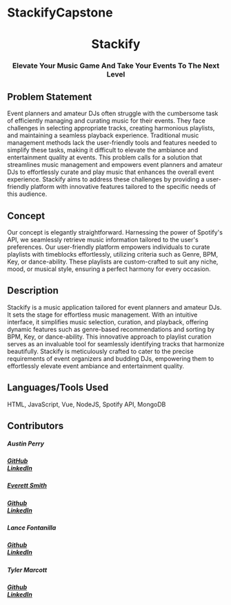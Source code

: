 # StackifyCapstone

<h1 align="center">Stackify</h1>
<h3 align="center">Elevate Your Music Game And Take Your Events To The Next Level</h3>

<div>
  <h2>Problem Statement</h2>
  <p>Event planners and amateur DJs often struggle with the cumbersome task of efficiently managing and curating music for their events. They face challenges in selecting appropriate tracks, creating harmonious playlists, and maintaining a seamless playback experience. Traditional music management methods lack the user-friendly tools and features needed to simplify these tasks, making it difficult to elevate the ambiance and entertainment quality at events. This problem calls for a solution that streamlines music management and empowers event planners and amateur DJs to effortlessly curate and play music that enhances the overall event experience. Stackify aims to address these challenges by providing a user-friendly platform with innovative features tailored to the specific needs of this audience.
</p>
</div>

<div>
  <h2>Concept</h2>
<p>Our concept is elegantly straightforward. Harnessing the power of Spotify's API, we seamlessly retrieve music information tailored to the user's preferences. Our user-friendly platform empowers individuals to curate playlists with timeblocks effortlessly, utilizing criteria such as Genre, BPM, Key, or dance-ability. These playlists are custom-crafted to suit any niche, mood, or musical style, ensuring a perfect harmony for every occasion.
</p>
</div>

<div>
  <h2>Description</h2>
  <p>Stackify is a music application tailored for event planners and amateur DJs. It sets the stage for effortless music management. With an intuitive interface, it simplifies music selection, curation, and playback, offering dynamic features such as genre-based recommendations and sorting by BPM, Key, or dance-ability. This innovative approach to playlist curation serves as an invaluable tool for seamlessly identifying tracks that harmonize beautifully. Stackify is meticulously crafted to cater to the precise requirements of event organizers and budding DJs, empowering them to effortlessly elevate event ambiance and entertainment quality.
</p>
</div>

<div>
  <h2>Languages/Tools Used</h2>
  <p>HTML, JavaScript, Vue, NodeJS, Spotify API, MongoDB</p>
</div>

<div>
  <h2>Contributors</h2>
    <h5>Austin Perry</h5>
    <h5><a class="links" href="https://github.com/AustinPerry22">GitHub</a><br>
    <a href="https://www.linkedin.com/in/austin-perry22/">LinkedIn
    </h5>        
    <h5>Everett Smith</h5>
    <h5><a href="https://github.com/everettsmith928">Github</a><br> 
    <a href="https://www.linkedin.com/in/everett-smith-811b57132/">LinkedIn</a>
    </h5>
    <h5 class="text-pink mt-2">Lance Fontanilla</h5>
    <h5><a class="links" href="https://github.com/LanceFontanilla">Github</a><br> 
    <a class="links" href="https://www.linkedin.com/in/lancefontanilla/">LinkedIn</a> 
    </h5>
    <h5 class="text-pink mt-2">Tyler Marcott</h5>
    <h5><a class="links" href="https://github.com/tylermarcott">Github</a><br> 
    <a class="links" href="https://www.linkedin.com/in/tyler-marcott-225277204/">LinkedIn</a> 
    </h5>
